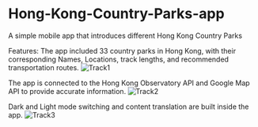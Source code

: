 # Hong-Kong-Country-Parks-app
A simple mobile app that introduces different Hong Kong Country Parks

Features: 
The app included 33 country parks in Hong Kong, with their corresponding Names, Locations, track lengths, and recommended transportation routes.
![Track1](https://github.com/user-attachments/assets/16e2908a-c07e-4991-927d-c2eb2566e749)


The app is connected to the Hong Kong Observatory API and Google Map API to provide accurate information.
![Track2](https://github.com/user-attachments/assets/fad1093a-9de9-4c7f-a153-a35a82a71866)


Dark and Light mode switching and content translation are built inside the app.
![Track3](https://github.com/user-attachments/assets/0f4bd7ae-d9c3-48b8-a4d9-99c0658f1b2d)
